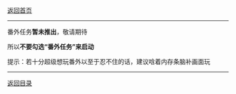 
[返回首页](./Home.md)

***


番外任务**暂未推出**，敬请期待

所以**不要勾选“番外任务”来启动**

提示：若十分超级想玩番外以至于忍不住的话，建议唅着内存条脑补画面玩



***

[返回目录](/QuestionNAnswer/index.md)

